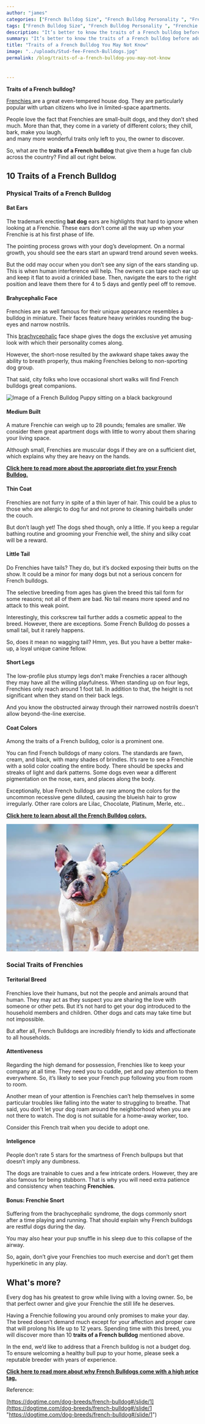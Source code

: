 ```yaml
---
author: "james"
categories: ["French Bulldog Size", "French Bulldog Personality ", "Frenchie Traits", "French Bulldog Temperament", "French Bulldog Traits"]
tags: ["French Bulldog Size", "French Bulldog Personality ", "Frenchie Traits", "French Bulldog Temperament", "French Bulldog Traits"]
description: "It’s better to know the traits of a French bulldog before adopting one. Learn how the characteristics of Frenchies make them one of the best dogs to own."
summary: "It’s better to know the traits of a French bulldog before adopting one. Learn how the characteristics of Frenchies make them one of the best dogs to own."
title: "Traits of a French Bulldog You May Not Know"
image: "../uploads/Stud-fee-French-Bulldogs.jpg"
permalink: /blog/traits-of-a-french-bulldog-you-may-not-know


---
```

**Traits of a French bulldog?**

[Frenchies ](https://en.wikipedia.org/wiki/French_Bulldog#Temperament "French Bulldog Temperament ")are a great even-tempered house dog. They are particularly popular with urban citizens who live in limited-space apartments.

People love the fact that Frenchies are small-built dogs, and they don’t shed much. More than that, they come in a variety of different colors; they chill, bark, make you laugh,  
and many more wonderful traits only left to you, the owner to discover.

So, what are the **traits of a French bulldog** that give them a huge fan club across the country? Find all out right below.

## 10 Traits of a French Bulldog

### Physical Traits of a French Bulldog

#### Bat Ears

The trademark erecting **bat dog** ears are highlights that hard to ignore when looking at a Frenchie. These ears don’t come all the way up when your Frenchie is at his first phase of life. 

The pointing process grows with your dog’s development. On a normal growth, you should see the ears start an upward trend around seven weeks.

But the odd may occur when you don’t see any sign of the ears standing up. This is when human interference will help. The owners can tape each ear up and keep it flat to avoid a crinkled base. Then, navigate the ears to the right position and leave them there for 4 to 5 days and gently peel off to remove.

#### Brahycephalic Face

Frenchies are as well famous for their unique appearance resembles a bulldog in miniature. Their faces feature heavy wrinkles rounding the bug-eyes and narrow nostrils. 

This [brachycephalic](https://www.hillspet.com/dog-care/behavior-appearance/brachycephalic-dogs "Brachycephalic french bulldog face") face shape gives the dogs the exclusive yet amusing look with which their personality comes along.

However, the short-nose resulted by the awkward shape takes away the ability to breath properly, thus making Frenchies belong to non-sporting dog group.

That said, city folks who love occasional short walks will find French bulldogs great companions.

![Image of a French Bulldog Puppy sitting on a black background](https://frenchbulldog.nyc/wp-content/uploads/2019/06/traits-of-a-French-bulldog.jpg "French-bulldog-puppy-sitting")

#### Medium Built

A mature Frenchie can weigh up to 28 pounds; females are smaller. We consider them great apartment dogs with little to worry about them sharing your living space.

Although small, Frenchies are muscular dogs if they are on a sufficient diet, which explains why they are heavy on the hands.

[**Click here to read more about the appropriate diet fro your French Bulldog.**]()

#### Thin Coat

Frenchies are not furry in spite of a thin layer of hair. This could be a plus to those who are allergic to dog fur and not prone to cleaning hairballs under the couch. 

But don’t laugh yet! The dogs shed though, only a little. If you keep a regular bathing routine and grooming your Frenchie well, the shiny and silky coat will be a reward.

#### Little Tail

Do Frenchies have tails? They do, but it’s docked exposing their butts on the show. It could be a minor for many dogs but not a serious concern for French bulldogs.

The selective breeding from ages has given the breed this tail form for some reasons; not all of them are bad. No tail means more speed and no attack to this weak point. 

Interestingly, this corkscrew tail further adds a cosmetic appeal to the breed. However, there are exceptions. Some French Bulldog do posses a small tail, but it rarely happens. 

So, does it mean no wagging tail? Hmm, yes. But you have a better make-up, a loyal unique canine fellow.

#### Short Legs

The low-profile plus stumpy legs don’t make Frenchies a racer although they may have all the willing playfulness. When standing up on four legs, Frenchies only reach around 1 foot tall. In addition to that, the height is not significant when they stand on their back legs.

And you know the obstructed airway through their narrowed nostrils doesn’t allow beyond-the-line exercise.

#### Coat Colors

Among the traits of a French bulldog, color is a prominent one.

You can find French bulldogs of many colors. The standards are fawn, cream, and black, with many shades of brindles. It’s rare to see a Frenchie with a solid color coating the entire body. There should be specks and streaks of light and dark patterns. Some dogs even wear a different pigmentation on the nose, ears, and places along the body.

Exceptionally, blue French bulldogs are rare among the colors for the uncommon recessive gene diluted, causing the blueish hair to grow irregularly. Other rare colors are Lilac, Chocolate, Platinum, Merle, etc..

[**Click here to learn about all the French Bulldog colors.**](https://ethicalfrenchie.com/blog/french-bulldog-colors-explained/ "French Bulldog Colors")

![An image of a French Bulldog going for a walk with his yellow leash](../uploads/french-pup.jpg "french-bulldog-on-a-yellow-leash")

### Social Traits of Frenchies

#### Teritorial Breed

Frenchies love their humans, but not the people and animals around that human. They may act as they suspect you are sharing the love with someone or other pets. But it’s not hard to get your dog introduced to the household members and children. Other dogs and cats may take time but not impossible.

But after all, French Bulldogs are incredibly friendly to kids and affectionate to all households. 

#### Attentiveness

Regarding the high demand for possession, Frenchies like to keep your company at all time. They need you to cuddle, pet and pay attention to them everywhere. So, it’s likely to see your French pup following you from room to room.

Another mean of your attention is Frenchies can’t help themselves in some particular troubles like falling into the water to struggling to breathe. That said, you don’t let your dog roam around the neighborhood when you are not there to watch. The dog is not suitable for a home-away worker, too.

Consider this French trait when you decide to adopt one.

#### Inteligence

People don’t rate 5 stars for the smartness of French bullpups but that doesn’t imply any dumbness. 

The dogs are trainable to cues and a few intricate orders. However, they are also famous for being stubborn. That is why you will need extra patience and consistency when teaching **Frenchies**.

#### Bonus: Frenchie Snort

Suffering from the brachycephalic syndrome, the dogs commonly snort after a time playing and running. That should explain why French bulldogs are restful dogs during the day.

You may also hear your pup snuffle in his sleep due to this collapse of the airway.

So, again, don’t give your Frenchies too much exercise and don’t get them hyperkinetic in any play.

## What's more?

Every dog has his greatest to grow while living with a loving owner. So, be that perfect owner and give your Frenchie the still life he deserves.

Having a Frenchie following you around only promises to make your day. The breed doesn’t demand much except for your affection and proper care that will prolong his life up to 12 years. Spending time with this breed, you will discover more than 10 **traits of a French bulldog** mentioned above.

In the end, we’d like to address that a French bulldog is not a budget dog. To ensure welcoming a healthy bull pup to your home, please seek a reputable breeder with years of experience.

[**Click here to read more about why French Bulldogs come with a high price tag.**](https://ethicalfrenchie.com/blog/why-french-bulldogs-are-expensive-before-adoption/ "French Bulldog High price tag")

Reference:

[https://dogtime.com/dog-breeds/french-bulldog#/slide/1](https://dogtime.com/dog-breeds/french-bulldog#/slide/1 "https://dogtime.com/dog-breeds/french-bulldog#/slide/1")